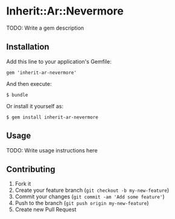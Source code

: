# Inherit::Ar::Nevermore

TODO: Write a gem description

## Installation

Add this line to your application's Gemfile:

    gem 'inherit-ar-nevermore'

And then execute:

    $ bundle

Or install it yourself as:

    $ gem install inherit-ar-nevermore

## Usage

TODO: Write usage instructions here

## Contributing

1. Fork it
2. Create your feature branch (`git checkout -b my-new-feature`)
3. Commit your changes (`git commit -am 'Add some feature'`)
4. Push to the branch (`git push origin my-new-feature`)
5. Create new Pull Request
